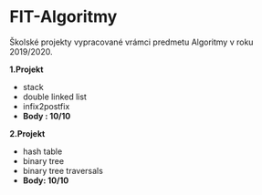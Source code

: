 # FIT-Algoritmy
Školské projekty vypracované vrámci predmetu Algoritmy v roku 2019/2020.

**1.Projekt**

 - stack
 - double linked list
 - infix2postfix
 - **Body : 10/10**

**2.Projekt**

 - hash table
 - binary tree
 - binary tree traversals
 - **Body: 10/10**
